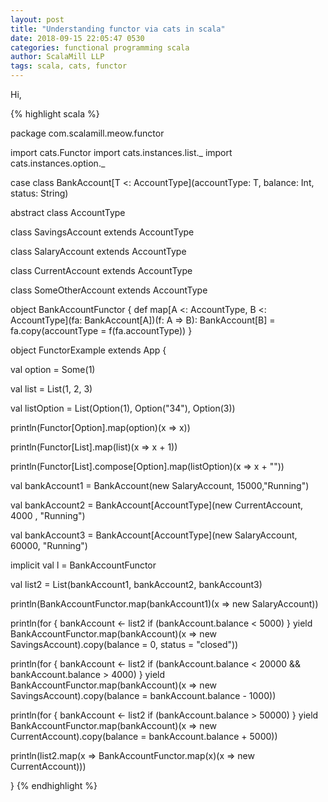 ```yaml
---
layout: post
title: "Understanding functor via cats in scala"
date: 2018-09-15 22:05:47 0530
categories: functional programming scala
author: ScalaMill LLP
tags: scala, cats, functor
---
```


Hi,

{% highlight scala %}

package com.scalamill.meow.functor

import cats.Functor
import cats.instances.list._
import cats.instances.option._

case class BankAccount[T <: AccountType](accountType: T, balance: Int, status: String)

abstract class AccountType

class SavingsAccount extends AccountType

class SalaryAccount extends AccountType

class CurrentAccount extends AccountType

class SomeOtherAccount extends AccountType

object BankAccountFunctor {
  def map[A <: AccountType, B <: AccountType](fa: BankAccount[A])(f: A => B): BankAccount[B] = fa.copy(accountType = f(fa.accountType))
}

object FunctorExample extends App {

  val option = Some(1)

  val list = List(1, 2, 3)

  val listOption = List(Option(1), Option("34"), Option(3))

  println(Functor[Option].map(option)(x => x))

  println(Functor[List].map(list)(x => x + 1))

  println(Functor[List].compose[Option].map(listOption)(x => x + ""))

  val bankAccount1 = BankAccount(new SalaryAccount, 15000,"Running")

  val bankAccount2 = BankAccount[AccountType](new CurrentAccount, 4000 , "Running")

  val bankAccount3 = BankAccount[AccountType](new SalaryAccount, 60000, "Running")

  implicit val l = BankAccountFunctor

  val list2 = List(bankAccount1, bankAccount2, bankAccount3)

  println(BankAccountFunctor.map(bankAccount1)(x => new SalaryAccount))

  println(for {
    bankAccount <- list2
    if (bankAccount.balance < 5000)
  } yield BankAccountFunctor.map(bankAccount)(x => new SavingsAccount).copy(balance = 0, status =  "closed"))


  println(for {
    bankAccount <- list2
    if (bankAccount.balance < 20000 && bankAccount.balance > 4000)
  } yield BankAccountFunctor.map(bankAccount)(x => new SavingsAccount).copy(balance = bankAccount.balance - 1000))

  println(for {
    bankAccount <- list2
    if (bankAccount.balance > 50000)
  } yield BankAccountFunctor.map(bankAccount)(x => new CurrentAccount).copy(balance = bankAccount.balance + 5000))


  println(list2.map(x => BankAccountFunctor.map(x)(x => new CurrentAccount)))


}
{% endhighlight %}
